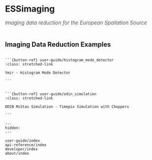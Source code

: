 # ESSimaging

<span style="font-size:1.2em;font-style:italic;color:#5a5a5a">
  Imaging data reduction for the European Spallation Source
  </br></br>
</span>

## Imaging Data Reduction Examples
````{card}

```{button-ref} user-guide/histogram_mode_detector
:class: stretched-link

Ymir - Histogram Mode Detector

```

````

````{card}

```{button-ref} user-guide/odin_simulation
:class: stretched-link

ODIN McStas Simulation - Timepix Simulation with Choppers

```

````

```{toctree}
---
hidden:
---

user-guide/index
api-reference/index
developer/index
about/index
```
